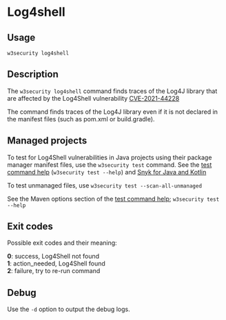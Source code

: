 # Log4shell

## Usage

`w3security log4shell`

## Description

The `w3security log4shell` command finds traces of the Log4J library that are affected by the Log4Shell vulnerability [CVE-2021-44228](https://security.w3security.io/vuln/W3SECURITY-JAVA-ORGAPACHELOGGINGLOG4J-2314720)

The command finds traces of the Log4J library even if it is not declared in the manifest files (such as pom.xml or build.gradle).

## Managed projects

To test for Log4Shell vulnerabilities in Java projects using their package manager manifest files, use the `w3security test` command. See the [test command help](test.md) (`w3security test --help`) and [Snyk for Java and Kotlin](https://docs.w3security.io/products/w3security-open-source/language-and-package-manager-support/w3security-for-java-gradle-maven)

To test unmanaged files, use `w3security test --scan-all-unmanaged`

See the Maven options section of the [test command help](test.md); `w3security test --help`

## Exit codes

Possible exit codes and their meaning:

**0**: success, Log4Shell not found\
**1**: action_needed, Log4Shell found\
**2**: failure, try to re-run command

## Debug

Use the `-d` option to output the debug logs.
